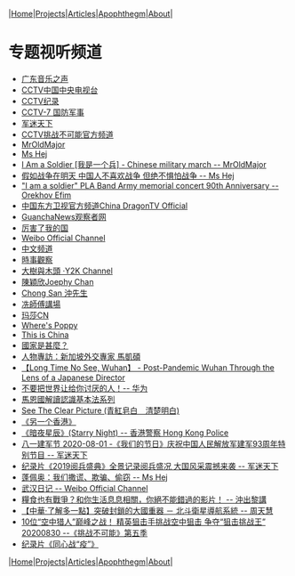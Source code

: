 |[Home](/README.md)|[Projects](/projects.md)|[Articles](/articles.md)|[Apophthegm](/apophthegm.md)|[About](/about.md)|

# 专题视听频道  

- [广东音乐之声](https://www.qingting.fm/radios/1260/)  
- [CCTV中国中央电视台](https://www.youtube.com/user/zhongguohaogequ)  
- [CCTV纪录](https://www.youtube.com/channel/UCAYkj2Fz9EvAe2fGJEGMXnQ)  
- [CCTV-7 国防军事](https://tv.cctv.com/live/cctv7/)  
- [军迷天下](https://www.youtube.com/user/militarycntv)  
- [CCTV挑战不可能官方频道](https://www.youtube.com/channel/UC3HLhJGcc_0Vse2UncGnxcQ)  
- [MrOldMajor](https://www.youtube.com/channel/UCA3l6zrqo85jdxOlj9xVveg)  
- [Ms Hej](https://www.youtube.com/channel/UCvH_kUmAVDP3gyOcfybyqug)  
- [I Am a Soldier [我是一个兵] - Chinese military march --  MrOldMajor](https://www.youtube.com/watch?v=nZmwW3ddkAY)  
- [假如战争在明天 中国人不喜欢战争 但绝不惧怕战争 -- Ms Hej](https://www.youtube.com/watch?v=fDPKNLI6f34)  
- ["I am a soldier" PLA Band Army memorial concert 90th Anniversary --  Orekhov Efim
](https://www.youtube.com/watch?v=vRNw3PfKO_A)  
- [中国东方卫视官方频道China DragonTV Official](https://www.youtube.com/channel/UCJ06BguWKS5GJsEue7u79PQ)  
- [GuanchaNews观察者网](https://www.youtube.com/channel/UCJncdiH3BQUBgCroBmhsUhQ)  
- [厉害了我的国](https://www.youtube.com/channel/UC0zGScLEqQ_ggw23iIBIZoA)  
- [Weibo Official Channel](https://www.youtube.com/channel/UCpU9eMYJE6o2CnqDmKF0g8A)  
- [中文频道](https://www.youtube.com/channel/UCRTGWdUUzPelVPTLKd5OhQA)  
- [時事觀察](http://www.singtao.tv/main/category/newsreport/situation/)  
- [大樹與木頭 ‧Y2K Channel](https://www.youtube.com/channel/UCFfLWSnUCblI4Lpsph7H1lA)  
- [陳穎欣Joephy Chan](https://www.youtube.com/channel/UCvlBe-TQfjLFINSSYQt9Tjg)  
- [Chong San 沖先生](https://www.youtube.com/channel/UCsGqE-IVUCwyyi_WRsvVLJg)  
- [冼師傅講場](https://www.youtube.com/channel/UCFRBCHEqZNJ2Rb1IjrCC8Zw)  
- [玛莎CN](https://www.youtube.com/channel/UCmSefgK3FoLgyIJ25kjJ83g)  
- [Where's Poppy](https://www.youtube.com/channel/UCAy4rN2oe57nR-NJzkm3qvw)  
- [This is China](https://samiux.blogspot.com/2016/09/video-this-is-china.html)  
- [國家是甚麼？](https://samiux.blogspot.com/2018/06/blog-post_14.html)  
- [人物專訪：新加坡外交專家 馬凱碩](https://samiux.blogspot.com/2018/08/blog-post_13.html)  
- [【Long Time No See, Wuhan】 - Post-Pandemic Wuhan Through the Lens of a Japanese Director](https://samiux.blogspot.com/2020/07/long-time-no-see-wuhan-post-pandemic.html)  
- [ 不要把世界让给你讨厌的人！-- 华为 ](https://samiux.blogspot.com/2020/07/blog-post_30.html)  
- [馬恩國解讀認識基本法系列](https://samiux.blogspot.com/2018/08/blog-post_1.html)  
- [See The Clear Picture (青紅皂白　清楚明白)](https://samiux.blogspot.com/2020/01/so-called-peaceful-demands-changed-to.html)  
- [《另一个香港》](https://samiux.blogspot.com/2020/05/blog-post_18.html)  
- [《暗夜星辰》(Starry Night) -- 香港警察 Hong Kong Police](https://samiux.blogspot.com/2020/07/starry-night-hong-kong-police.html)  
- [八一建军节 2020-08-01 -《我们的节日》庆祝中国人民解放军建军93周年特别节目 -- 军迷天下](https://samiux.blogspot.com/2020/08/2020-08-01-93.html)  
- [纪录片《2019阅兵盛典》全景记录阅兵盛况 大国风采震撼来袭 -- 军迷天下](https://www.youtube.com/watch?v=RD7ft6Ll5Dw)  
- [蓬佩奥：我们撒谎、欺骗、偷窃 --  Ms Hej](https://www.youtube.com/watch?v=DKGU6ENYFA4)  
- [武汉日记 -- Weibo Official Channel](https://samiux.blogspot.com/2020/08/weibo-official-channel.html)  
- [糧食也有戰爭？和你生活息息相關，你絕不能錯過的影片！ -- 沖出黎講](https://www.youtube.com/watch?v=sCvi5gsMYDI)  
- [【中華‧了解多一點】突破封鎖的大國重器 － 北斗衛星導航系統 -- 周天慧](https://hkgpao.com/articles/1015111)  
- [10位“空中猎人”巅峰之战！ 精英狙击手挑战空中狙击 争夺“狙击挑战王” 20200830 --《挑战不可能》第五季](https://www.youtube.com/watch?v=ZuayIXXgN8w)  
- [纪录片《同心战“疫”》](https://samiux.blogspot.com/2020/09/blog-post.html)  

|[Home](/README.md)|[Projects](/projects.md)|[Articles](/articles.md)|[Apophthegm](/apophthegm.md)|[About](/about.md)|

